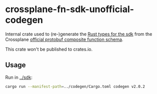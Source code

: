 # crossplane-fn-sdk-unofficial-codegen

Internal crate used to (re-)generate the [Rust types for the sdk](../sdk/src/generated/crossplane.rs)
from the Crossplane [official protobuf composite function schema](https://github.com/crossplane/crossplane/blob/main/proto/fn/v1/run_function.proto).

This crate won't be published to crates.io.

## Usage
Run in [../sdk](../sdk):
```bash
cargo run --manifest-path=../codegen/Cargo.toml codegen v2.0.2
```